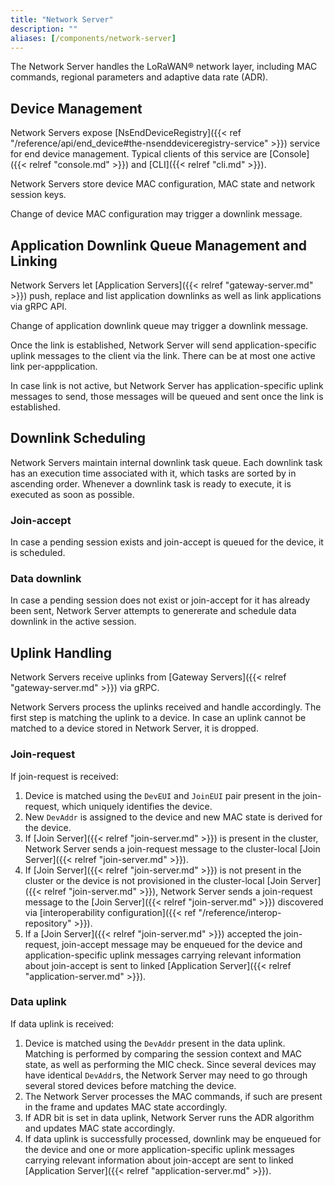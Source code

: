 ```yaml
---
title: "Network Server"
description: ""
aliases: [/components/network-server]
---
```


The Network Server handles the LoRaWAN® network layer, including MAC commands, regional parameters and adaptive data rate (ADR).

<!--more-->

## Device Management

Network Servers expose [NsEndDeviceRegistry]({{< ref "/reference/api/end_device#the-nsenddeviceregistry-service" >}}) service for end device management. Typical clients of this service are [Console]({{< relref "console.md" >}}) and [CLI]({{< relref "cli.md" >}}).

Network Servers store device MAC configuration, MAC state and network session keys.

Change of device MAC configuration may trigger a downlink message.

## Application Downlink Queue Management and Linking

Network Servers let [Application Servers]({{< relref "gateway-server.md" >}}) push, replace and list application downlinks as well as link applications via gRPC API.

Change of application downlink queue may trigger a downlink message.

Once the link is established, Network Server will send application-specific uplink messages to the client via the link. There can be at most one active link per-appplication.

In case link is not active, but Network Server has application-specific uplink messages to send, those messages will be queued and sent once the link is established.

## Downlink Scheduling

Network Servers maintain internal downlink task queue. Each downlink task has an execution time associated with it, which tasks are sorted by in ascending order. Whenever a downlink task is ready to execute, it is executed as soon as possible.

### Join-accept

In case a pending session exists and join-accept is queued for the device, it is scheduled.

### Data downlink

In case a pending session does not exist or join-accept for it has already been sent, Network Server attempts to genererate and schedule data downlink in the active session.

## Uplink Handling

Network Servers receive uplinks from [Gateway Servers]({{< relref "gateway-server.md" >}}) via gRPC.

Network Servers process the uplinks received and handle accordingly. The first step is matching the uplink to a device. In case an uplink cannot be matched to a device stored in Network Server, it is dropped.

### Join-request

If join-request is received:

1. Device is matched using the `DevEUI` and `JoinEUI` pair present in the join-request, which uniquely identifies the device.
2. New `DevAddr` is assigned to the device and new MAC state is derived for the device.
3. If [Join Server]({{< relref "join-server.md" >}}) is present in the cluster, Network Server sends a join-request message to the cluster-local [Join Server]({{< relref "join-server.md" >}}).
4. If [Join Server]({{< relref "join-server.md" >}}) is not present in the cluster or the device is not provisioned in the cluster-local [Join Server]({{< relref "join-server.md" >}}), Network Server sends a join-request message to the [Join Server]({{< relref "join-server.md" >}}) discovered via [interoperability configuration]({{< ref "/reference/interop-repository" >}}).
5. If a [Join Server]({{< relref "join-server.md" >}}) accepted the join-request, join-accept message may be enqueued for the device and application-specific uplink messages carrying relevant information about join-accept is sent to linked [Application Server]({{< relref "application-server.md" >}}).

### Data uplink

If data uplink is received:

1. Device is matched using the `DevAddr` present in the data uplink. Matching is performed by comparing the session context and MAC state, as well as performing the MIC check. Since several devices may have identical `DevAddr`s, the Network Server may need to go through several stored devices before matching the device.
2. The Network Server processes the MAC commands, if such are present in the frame and updates MAC state accordingly.
3. If ADR bit is set in data uplink, Network Server runs the ADR algorithm and updates MAC state accordingly.
4. If data uplink is successfully processed, downlink may be enqueued for the device and one or more application-specific uplink messages carrying relevant information about join-accept are sent to linked [Application Server]({{< relref "application-server.md" >}}).
